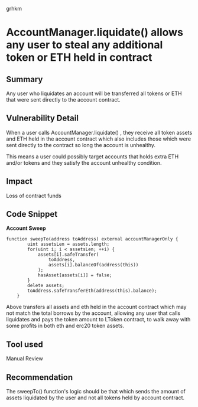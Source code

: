 grhkm
# AccountManager.liquidate() allows any user to steal any additional token or ETH held in contract 

## Summary
Any user who liquidates an account will be transferred all tokens or ETH that were sent directly to the account contract.

## Vulnerability Detail
When a user calls AccountManager.liquidate() , they receive all token assets and ETH held in the account contract which also includes those which were sent directly to the contract so long the account is unhealthy.

This means a user could possibly target accounts that holds extra ETH and/or tokens and they satisfy the account unhealthy condition. 

## Impact
Loss of contract funds

## Code Snippet
**Account Sweep**
```
function sweepTo(address toAddress) external accountManagerOnly {
        uint assetsLen = assets.length;
        for(uint i; i < assetsLen; ++i) {
            assets[i].safeTransfer(
                toAddress,
                assets[i].balanceOf(address(this))
            );
            hasAsset[assets[i]] = false;
        }
        delete assets;
        toAddress.safeTransferEth(address(this).balance);
    }
```
Above transfers all assets and eth held in the account contract which may not match the total borrows by the account, allowing any user that calls liquidates and pays the token amount to LToken contract, to walk away with some profits in both eth and erc20 token assets.

## Tool used

Manual Review

## Recommendation
The sweepTo() function's logic should be that which sends the amount of assets liquidated by the user and not all tokens held by account contract.
